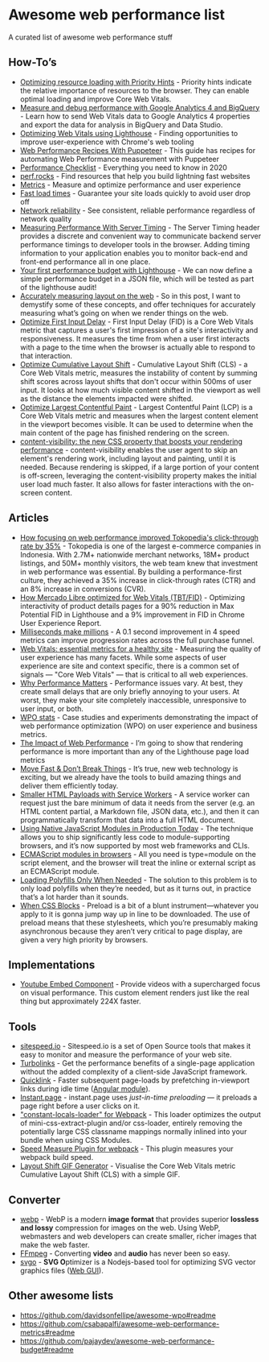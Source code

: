# Awesome web **performance** list

A curated list of awesome web performance stuff

## How-To’s

- [Optimizing resource loading with Priority Hints](https://web.dev/priority-hints/) - Priority hints indicate the relative importance of resources to the browser. They can enable optimal loading and improve Core Web Vitals.
- [Measure and debug performance with Google Analytics 4 and BigQuery](https://web.dev/vitals-ga4/) - Learn how to send Web Vitals data to Google Analytics 4 properties and export the data for analysis in BigQuery and Data Studio.
- [Optimizing Web Vitals using Lighthouse](https://web.dev/optimize-vitals-lighthouse/) - Finding opportunities to improve user-experience with Chrome's web tooling
- [Web Performance Recipes With Puppeteer](https://addyosmani.com/blog/puppeteer-recipes/) - This guide has recipes for automating Web Performance measurement with Puppeteer
- [Performance Checklist](https://www.smashingmagazine.com/2020/01/front-end-performance-checklist-2020-pdf-pages/) - Everything you need to know in 2020
- [perf.rocks](https://perf.rocks/) - Find resources that help you build lightning fast websites
- [Metrics](https://web.dev/metrics/) - Measure and optimize performance and user experience
- [Fast load times](https://web.dev/fast/) - Guarantee your site loads quickly to avoid user drop off
- [Network reliability](https://web.dev/reliable/) - See consistent, reliable performance regardless of network quality
- [Measuring Performance With Server Timing](https://www.smashingmagazine.com/2018/10/performance-server-timing/) - The Server Timing header provides a discrete and convenient way to communicate backend server performance timings to developer tools in the browser. Adding timing information to your application enables you to monitor back-end and front-end performance all in one place.
- [Your first performance budget with Lighthouse](https://bitsofco.de/your-first-performance-budget-with-lighthouse/) - We can now define a simple performance budget in a JSON file, which will be tested as part of the lighthouse audit!
- [Accurately measuring layout on the web](https://nolanlawson.com/2018/09/25/accurately-measuring-layout-on-the-web/) - So in this post, I want to demystify some of these concepts, and offer techniques for accurately measuring what’s going on when we render things on the web.
- [Optimize First Input Delay](https://web.dev/optimize-fid/) - First Input Delay (FID) is a Core Web Vitals metric that captures a user's first impression of a site's interactivity and responsiveness. It measures the time from when a user first interacts with a page to the time when the browser is actually able to respond to that interaction.
- [Optimize Cumulative Layout Shift](https://web.dev/optimize-cls/) - Cumulative Layout Shift (CLS) - a Core Web Vitals metric, measures the instability of content by summing shift scores across layout shifts that don't occur within 500ms of user input. It looks at how much visible content shifted in the viewport as well as the distance the elements impacted were shifted.
- [Optimize Largest Contentful Paint](https://web.dev/optimize-lcp/) - Largest Contentful Paint (LCP) is a Core Web Vitals metric and measures when the largest content element in the viewport becomes visible. It can be used to determine when the main content of the page has finished rendering on the screen.
- [content-visibility: the new CSS property that boosts your rendering performance](https://web.dev/content-visibility/) - content-visibility enables the user agent to skip an element's rendering work, including layout and painting, until it is needed. Because rendering is skipped, if a large portion of your content is off-screen, leveraging the content-visibility property makes the initial user load much faster. It also allows for faster interactions with the on-screen content.

## Articles

- [How focusing on web performance improved Tokopedia's click-through rate by 35%](https://web.dev/tokopedia/) - Tokopedia is one of the largest e-commerce companies in Indonesia. With 2.7M+ nationwide merchant networks, 18M+ product listings, and 50M+ monthly visitors, the web team knew that investment in web performance was essential. By building a performance-first culture, they achieved a 35% increase in click-through rates (CTR) and an 8% increase in conversions (CVR).
- [How Mercado Libre optimized for Web Vitals (TBT/FID)](https://web.dev/how-mercadolibre-optimized-web-vitals/) - Optimizing interactivity of product details pages for a 90% reduction in Max Potential FID in Lighthouse and a 9% improvement in FID in Chrome User Experience Report.
- [Milliseconds make millions](https://web.dev/milliseconds-make-millions/) - A 0.1 second improvement in 4 speed metrics can improve progression rates across the full purchase funnel.
- [Web Vitals: essential metrics for a healthy site](https://blog.chromium.org/2020/05/introducing-web-vitals-essential-metrics.html?m=1) - Measuring the quality of user experience has many facets. While some aspects of user experience are site and context specific, there is a common set of signals — "Core Web Vitals" — that is critical to all web experiences.
- [Why Performance Matters](https://developers.google.com/web/fundamentals/performance/why-performance-matters) - Performance issues vary. At best, they create small delays that are only briefly annoying to your users. At worst, they make your site completely inaccessible, unresponsive to user input, or both.
- [WPO stats](https://wpostats.com/) - Case studies and experiments demonstrating the impact of web performance optimization (WPO) on user experience and business metrics.
- [The Impact of Web Performance](https://simplified.dev/performance/impact-of-web-performance) - I’m going to show that rendering performance is more important than any of the Lighthouse page load metrics
- [Move Fast & Don’t Break Things](https://www.filamentgroup.com/lab/dontbreakthings/) - It’s true, new web technology is exciting, but we already have the tools to build amazing things and deliver them efficiently today.
- [Smaller HTML Payloads with Service Workers](https://philipwalton.com/articles/smaller-html-payloads-with-service-workers/) - A service worker can request just the bare minimum of data it needs from the server (e.g. an HTML content partial, a Markdown file, JSON data, etc.), and then it can programmatically transform that data into a full HTML document.
- [Using Native JavaScript Modules in Production Today](https://philipwalton.com/articles/using-native-javascript-modules-in-production-today/) - The technique allows you to ship significantly less code to module-supporting browsers, and it’s now supported by most web frameworks and CLIs.
- [ECMAScript modules in browsers](https://jakearchibald.com/2017/es-modules-in-browsers/) - All you need is type=module on the script element, and the browser will treat the inline or external script as an ECMAScript module.
- [Loading Polyfills Only When Needed](https://philipwalton.com/articles/loading-polyfills-only-when-needed/) - The solution to this problem is to only load polyfills when they’re needed, but as it turns out, in practice that’s a lot harder than it sounds.
- [When CSS Blocks](https://timkadlec.com/remembers/2020-02-13-when-css-blocks/) - Preload is a bit of a blunt instrument—whatever you apply to it is gonna jump way up in line to be downloaded. The use of preload means that these stylesheets, which you’re presumably making asynchronous because they aren’t very critical to page display, are given a very high priority by browsers.

## Implementations

- [Youtube Embed Component](https://github.com/paulirish/lite-youtube-embed) - Provide videos with a supercharged focus on visual performance. This custom element renders just like the real thing but approximately 224X faster.

## Tools

- [sitespeed.io](https://www.sitespeed.io/) - Sitespeed.io is a set of Open Source tools that makes it easy to monitor and measure the performance of your web site.
- [Turbolinks](https://github.com/turbolinks/turbolinks) - Get the performance benefits of a single-page application without the added complexity of a client-side JavaScript framework.
- [Quicklink](https://getquick.link/) - Faster subsequent page-loads by prefetching in-viewport links during idle time ([Angular module](https://www.npmjs.com/package/ngx-quicklink)).
- [Instant.page](https://github.com/instantpage/instant.page) - instant.page uses *just-in-time preloading* — it preloads a page right before a user clicks on it.
- ["constant-locals-loader" for Webpack](https://www.npmjs.com/package/constant-locals-loader) - This loader optimizes the output of mini-css-extract-plugin and/or css-loader, entirely removing the potentially large CSS classname mappings normally inlined into your bundle when using CSS Modules.
- [Speed Measure Plugin for webpack](https://www.npmjs.com/package/speed-measure-webpack-plugin) - This plugin measures your webpack build speed.
- [Layout Shift GIF Generator](https://github.com/workeffortwaste/layout-shift-gif) - Visualise the Core Web Vitals metric Cumulative Layout Shift (CLS) with a simple GIF.

## Converter

- [webp](https://developers.google.com/speed/webp) - WebP is a modern **image format** that provides superior **lossless and lossy** compression for images on the web. Using WebP, webmasters and web developers can create smaller, richer images that make the web faster.
- [FFmpeg](https://www.ffmpeg.org/) - Converting **video** and **audio** has never been so easy.
- [svgo](https://github.com/svg/svgo) - **SVG O**ptimizer is a Nodejs-based tool for optimizing SVG vector graphics files ([Web GUI](https://jakearchibald.github.io/svgomg/)).

## Other awesome lists

- https://github.com/davidsonfellipe/awesome-wpo#readme
- https://github.com/csabapalfi/awesome-web-performance-metrics#readme
- https://github.com/pajaydev/awesome-web-performance-budget#readme
